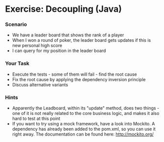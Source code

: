 # Exercise: Decoupling (Java)

### Scenario

- We have a leader board that shows the rank of a player
- When I won a round of poker, the leader board gets updates if this is new personal high score
- I can query for my position in the leader board 

### Your Task

- Execute the tests - some of them will fail - find the root cause
- Fix the root cause by applying the dependency inversion principle
- Discuss alternative variants

### Hints

- Apparently the Leadboard, within its "update" method, does two things - one of it is not really related to the core business logic, and makes it also hard to test at this point
- If you want to try using a mock framework, have a look into Mockito. A dependency has already been added to the pom.xml, so you can use it right away. The documentation can be found here: http://mockito.org/


